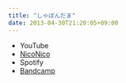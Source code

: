```yaml
---
title: "しゃぼんだま"
date: 2013-04-30T21:20:05+09:00
---
```


- YouTube
- [NicoNico](https://nico.ms/sm20740001)
- Spotify
- [Bandcamp](https://mikirihasshap.bandcamp.com/track/--55)

